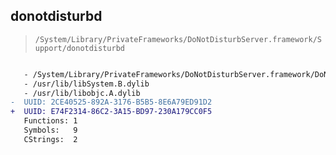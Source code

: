 ## donotdisturbd

> `/System/Library/PrivateFrameworks/DoNotDisturbServer.framework/Support/donotdisturbd`

```diff

   - /System/Library/PrivateFrameworks/DoNotDisturbServer.framework/DoNotDisturbServer
   - /usr/lib/libSystem.B.dylib
   - /usr/lib/libobjc.A.dylib
-  UUID: 2CE40525-892A-3176-B5B5-8E6A79ED91D2
+  UUID: E74F2314-86C2-3A15-BD97-230A179CC0F5
   Functions: 1
   Symbols:   9
   CStrings:  2

```
